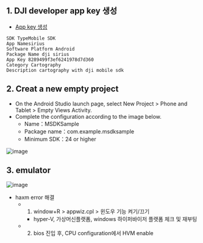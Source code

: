 ## 1. DJI developer app key 생성
- [App key 생성](https://developer.dji.com/doc/mobile-sdk-tutorial/en/quick-start/user-project-caution.html)
```
SDK TypeMobile SDK
App Namesirius
Software Platform Android
Package Name dji sirius
App Key 8289499f3ef6241978d7d360
Category Cartography
Description cartography with dji mobile sdk
```

## 2. Creat a new empty project
- On the Android Studio launch page, select New Project > Phone and Tablet > Empty Views Activity.
- Complete the configuration according to the image below.
  - Name：MSDKSample
  - Package name：com.example.msdksample
  - Minimum SDK：24 or higher

 ![image](https://github.com/damleez/dam_dji/assets/108650199/6ebe7cee-ca36-481c-8119-3d2ad3ccca39)

## 3. emulator

![image](https://github.com/damleez/dam_dji/assets/108650199/83d5f05f-f9de-40d4-9086-c428d351c872)

- haxm error 해결
  - 1. window+R > appwiz.cpl > 윈도우 기능 켜기/끄기
    - hyper-V, 가상머신플랫폼, windows 하이퍼바이저 플랫폼 체크 및 재부팅
  - 2. bios 진입 후, CPU configuration에서 HVM enable
